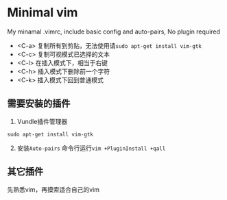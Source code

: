 # Minimal vim
 My minamal .vimrc, include basic config and auto-pairs, No plugin required
+ \<C\-a\> 复制所有到剪贴，无法使用请```sudo apt-get install vim-gtk```
+ \<C\-c\> 复制可视模式已选择的文本
+ \<C\-l\> 在插入模式下，相当于右键
+ \<C\-h\> 插入模式下删除前一个字符
+ \<C\-k\> 插入模式下回到普通模式
## 需要安装的插件
1. Vundle插件管理器
```
sudo apt-get install vim-gtk
```
2. 安装```Auto-pairs```
命令行运行```vim +PluginInstall +qall```
## 其它插件
先熟悉vim，再摸索适合自己的vim
